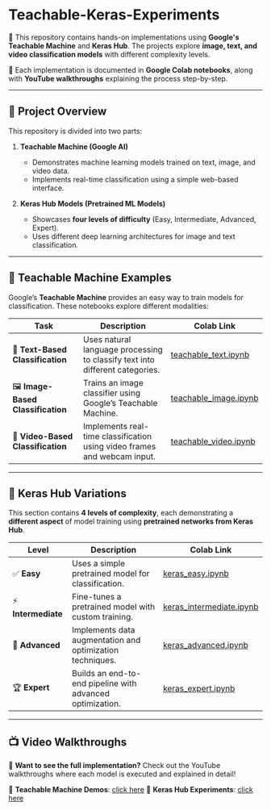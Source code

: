 # Teachable-Keras-Experiments
🚀 This repository contains hands-on implementations using **Google's Teachable Machine** and **Keras Hub**. The projects explore **image, text, and video classification models** with different complexity levels.

📌 Each implementation is documented in **Google Colab notebooks**, along with **YouTube walkthroughs** explaining the process step-by-step.

---

## **🌟 Project Overview**
This repository is divided into two parts:

1. **Teachable Machine (Google AI)**  
   - Demonstrates machine learning models trained on text, image, and video data.
   - Implements real-time classification using a simple web-based interface.
  
2. **Keras Hub Models (Pretrained ML Models)**  
   - Showcases **four levels of difficulty** (Easy, Intermediate, Advanced, Expert).
   - Uses different deep learning architectures for image and text classification.


---

## **📌 Teachable Machine Examples**
Google’s **Teachable Machine** provides an easy way to train models for classification. These notebooks explore different modalities:

| **Task** | **Description** | **Colab Link** |
|----------|---------------|---------------|
| 📝 **Text-Based Classification** | Uses natural language processing to classify text into different categories. | [teachable_text.ipynb](INSERT_COLAB_LINK_HERE) |
| 🖼️ **Image-Based Classification** | Trains an image classifier using Google’s Teachable Machine. | [teachable_image.ipynb](INSERT_COLAB_LINK_HERE) |
| 🎥 **Video-Based Classification** | Implements real-time classification using video frames and webcam input. | [teachable_video.ipynb](INSERT_COLAB_LINK_HERE) |

---

## **📌 Keras Hub Variations**
This section contains **4 levels of complexity**, each demonstrating a **different aspect** of model training using **pretrained networks from Keras Hub**.

| **Level** | **Description** | **Colab Link** |
|-----------|---------------|---------------|
| ✅ **Easy** | Uses a simple pretrained model for classification. | [keras_easy.ipynb](INSERT_COLAB_LINK_HERE) |
| ⚡ **Intermediate** | Fine-tunes a pretrained model with custom training. | [keras_intermediate.ipynb](INSERT_COLAB_LINK_HERE) |
| 🚀 **Advanced** | Implements data augmentation and optimization techniques. | [keras_advanced.ipynb](INSERT_COLAB_LINK_HERE) |
| 🏆 **Expert** | Builds an end-to-end pipeline with advanced optimization. | [keras_expert.ipynb](INSERT_COLAB_LINK_HERE) |

---

## **📺 Video Walkthroughs**
🎥 **Want to see the full implementation?** Check out the YouTube walkthroughs where each model is executed and explained in detail!

📌 **Teachable Machine Demos**: [click here](#)
📌 **Keras Hub Experiments**: [click here](#)  
